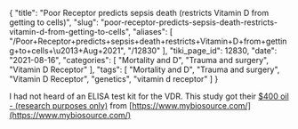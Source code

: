 {
    "title": "Poor Receptor predicts sepsis death (restricts Vitamin D from getting to cells)",
    "slug": "poor-receptor-predicts-sepsis-death-restricts-vitamin-d-from-getting-to-cells",
    "aliases": [
        "/Poor+Receptor+predicts+sepsis+death+restricts+Vitamin+D+from+getting+to+cells+\u2013+Aug+2021",
        "/12830"
    ],
    "tiki_page_id": 12830,
    "date": "2021-08-16",
    "categories": [
        "Mortality and D",
        "Trauma and surgery",
        "Vitamin D Receptor"
    ],
    "tags": [
        "Mortality and D",
        "Trauma and surgery",
        "Vitamin D Receptor",
        "genetics",
        "vitamin d receptor"
    ]
}


I had not heard of an ELISA test kit for the VDR. This study got their [$400 oil - (research purposes only)](https://www.mybiosource.com/polyclonal-vdr-human-antibody/vitamin-d-receptor/9412850) from [https://www.mybiosource.com/](https://www.mybiosource.com/)
